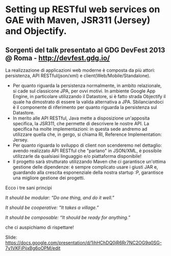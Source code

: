 Setting up RESTful web services on GAE with Maven, JSR311 (Jersey) and Objectify.
=============================
Sorgenti del talk presentato al GDG DevFest 2013 @ Roma - http://devfest.gdg.io/
-----------------------------
La realizzazione di applicazioni web moderne è composta da più attori: persistenza, API RESTful(json/xml) e client(Web/Mobile/Standalone).
- Per quanto riguarda la persistenza normalmente, in ambito relazionale, si cade sul classicone JPA, per ovvi motivi. In ambiente Google App Engine, in particolare utilizzando il Datastore, si è fatto strada Objectify il quale ha dimostrato di essere la valida alternativa a JPA. Sbilanciandoci è il componente di riferimento per quanto riguarda la persistenza sul Datastore.
- In merito alle API RESTful, Java mette a disposizione un'apposita specifica, la JSR311, che permette di descrivere le nostre API. La specifica ha molte implementazioni: in questa sede andremo ad utilizzare quella che, in gergo, si chiama RI, Reference Implementation: Jersey.
- Per quanto riguarda lo sviluppo di client non scenderemo nel dettaglio: avendo realizzato API RESTful che "parlano" in JSON/XML, è possibile utilizzarle da qualsiasi linguaggio e/o piattaforma disponibile!
- Il progetto sarà strutturato utilizzando Maven che ci garantisce un'ottima gestione delle dipendenze: è sempre complicato usare i giusti JAR e, guardando alla crescita esponenziale della nostra startup :P, garantisce una migliore gestione dei progetti.

Ecco i tre sani principi

*It should be modular: “Do one thing, and do it well.”*

*It should be cooperative: "It takes a village.”*

*It should be composable: “It should be ready for anything.”*

che ci auspichiamo di rispettare!


Slide: https://docs.google.com/presentation/d/1ihHChDQ0jR6Rr7NC2OG9q0SG-7y1VKFiPijxBg6oOPM/edit
